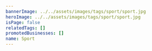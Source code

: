 ```yaml
---
bannerImage: ../../assets/images/tags/sport/sport.jpg
heroImage: ../../assets/images/tags/sport/sport.jpg
isPage: false
relatedTags: []
promotedBusinesses: []
name: Sport
---
```


